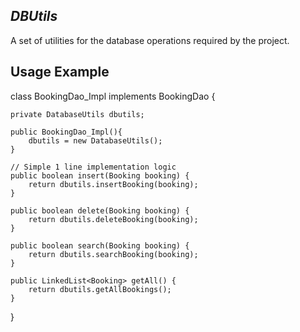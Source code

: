 *DBUtils*
---------

A set of utilities for the database operations required by the project.


Usage Example
-------------
class BookingDao_Impl implements BookingDao {

    private DatabaseUtils dbutils;

    public BookingDao_Impl(){
        dbutils = new DatabaseUtils();
    }

    // Simple 1 line implementation logic
    public boolean insert(Booking booking) {
        return dbutils.insertBooking(booking);
    }

    public boolean delete(Booking booking) {
        return dbutils.deleteBooking(booking);
    }

    public boolean search(Booking booking) {
        return dbutils.searchBooking(booking);
    }

    public LinkedList<Booking> getAll() {
        return dbutils.getAllBookings();
    }

}

